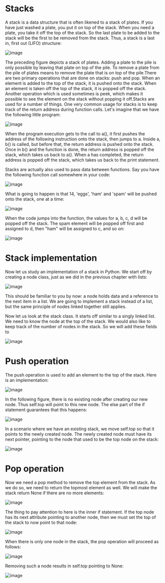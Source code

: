 # Stacks
A stack is a data structure that is often likened to a stack of plates. 
If you have just washed a plate, you put it on top of the stack. When you need a plate, 
you take it off the top of the stack. 
So the last plate to be added to the stack will be the first to be removed from the stack. 
Thus, a stack is a last in, first out (LIFO) structure:

![image](https://user-images.githubusercontent.com/19671036/60811535-19e15280-a155-11e9-8e9a-2687644e3152.png)

The preceding figure depicts a stack of plates. Adding a plate to the pile is only possible by leaving that plate on top of the pile. To remove a plate from the pile of plates means to remove the plate that is on top of the pile.There are two primary operations that are done on stacks: push and pop. When an element is added to the top of the stack, it is pushed onto the stack. When an element is taken off the top of the stack, it is popped off the stack. Another operation which is used sometimes is peek, which makes it possible to see the element on the stack without popping it off.Stacks are used for a number of things. One very common usage for stacks is to keep track of the return address during function calls. Let's imagine that we have the following little program:

![image](https://user-images.githubusercontent.com/19671036/60811393-c2db7d80-a154-11e9-83dd-571ac8836a8b.png)

When the program execution gets to the call to a(), it first pushes the address of the following instruction onto the stack, then jumps to a. Inside a, b() is called, but before that, the return address is pushed onto the stack. Once in b() and the function is done, the return address is popped off the stack, which takes us back to a(). When a has completed, the return address is popped off the stack, which takes us back to the print statement.

Stacks are actually also used to pass data between functions. Say you have the following function call somewhere in your code:

![image](https://user-images.githubusercontent.com/19671036/60811613-46956a00-a155-11e9-9527-49bc84a2c520.png)

What is going to happen is that 14, 'eggs', 'ham' and 'spam' will be pushed onto the stack, one at a time:

![image](https://user-images.githubusercontent.com/19671036/60811669-66c52900-a155-11e9-9e19-34dc6f30f5e2.png)

When the code jumps into the function, the values for a, b, c, d will be popped off the stack. The spam element will be popped off first and assigned to d, then "ham" will be assigned to c, and so on:

![image](https://user-images.githubusercontent.com/19671036/60811834-b73c8680-a155-11e9-8842-f0a8b5bcbcd0.png)

# Stack implementation
Now let us study an implementation of a stack in Python. We start off by creating a node class, just as we did in the previous chapter with lists:

![image](https://user-images.githubusercontent.com/19671036/60815909-30d87280-a15e-11e9-9da0-105f5b9a96e5.png)

This should be familiar to you by now: a node holds data and a reference to the next item in a list. We are going to implement a stack instead of a list, but the same principle of nodes linked together still applies.

Now let us look at the stack class. It starts off similar to a singly linked list. We need to know the node at the top of the stack. We would also like to keep track of the number of nodes in the stack. So we will add these fields to

![image](https://user-images.githubusercontent.com/19671036/60815974-49e12380-a15e-11e9-8441-90d82d5d0c18.png)

# Push operation
The push operation is used to add an element to the top of the stack. Here is an implementation:

![image](https://user-images.githubusercontent.com/19671036/60816065-78f79500-a15e-11e9-9987-6ec1a8ebb331.png)

In the following figure, there is no existing node after creating our new node. Thus self.top will point to this new node. The else part of the if statement guarantees that this happens:

![image](https://user-images.githubusercontent.com/19671036/60816105-97f62700-a15e-11e9-86e1-38afda93ba2f.png)

In a scenario where we have an existing stack, we move self.top so that it points to the newly created node. The newly created node must have its next pointer, pointing to the node that used to be the top node on the stack:

![image](https://user-images.githubusercontent.com/19671036/60816155-b4925f00-a15e-11e9-92d5-193260da1302.png)


# Pop operation
Now we need a pop method to remove the top element from the stack. As we do so, we need to return the topmost element as well. We will make the stack return None if there are no more elements:


![image](https://user-images.githubusercontent.com/19671036/60816517-81040480-a15f-11e9-9a6f-097cddda73d5.png)

The thing to pay attention to here is the inner if statement. If the top node has its next attribute pointing to another node, then we must set the top of the stack to now point to that node:

![image](https://user-images.githubusercontent.com/19671036/60816827-2323ec80-a160-11e9-8fa3-79790ed7c9e0.png)

When there is only one node in the stack, the pop operation will proceed as follows:

![image](https://user-images.githubusercontent.com/19671036/60816870-3a62da00-a160-11e9-8481-e3e5ea91987a.png)

Removing such a node results in self.top pointing to None:

![image](https://user-images.githubusercontent.com/19671036/60816906-4a7ab980-a160-11e9-97df-ed602a2735a5.png)
